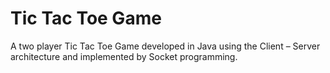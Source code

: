 # Tic Tac Toe Game
A two player Tic Tac Toe Game developed in Java using the Client – Server architecture and implemented by Socket programming.
